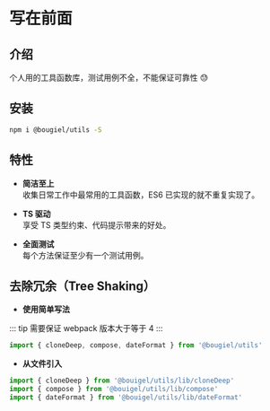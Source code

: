 # 写在前面

## 介绍

个人用的工具函数库，测试用例不全，不能保证可靠性 😓

## 安装

```bash
npm i @bougiel/utils -S
```

## 特性

- **简洁至上**  
  收集日常工作中最常用的工具函数，ES6 已实现的就不重复实现了。

- **TS 驱动**  
  享受 TS 类型约束、代码提示带来的好处。

- **全面测试**  
  每个方法保证至少有一个测试用例。

## 去除冗余（Tree Shaking）

- **使用简单写法**

::: tip
需要保证 webpack 版本大于等于 4
:::

```js
import { cloneDeep, compose, dateFormat } from '@bougiel/utils'
```

- **从文件引入**

```js
import { cloneDeep } from '@bouigel/utils/lib/cloneDeep'
import { compose } from '@bouigel/utils/lib/compose'
import { dateFormat } from '@bouigel/utils/lib/dateFormat'
```
